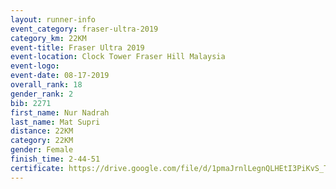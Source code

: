```yaml
---
layout: runner-info 
event_category: fraser-ultra-2019 
category_km: 22KM 
event-title: Fraser Ultra 2019 
event-location: Clock Tower Fraser Hill Malaysia 
event-logo: 
event-date: 08-17-2019 
overall_rank: 18
gender_rank: 2
bib: 2271
first_name: Nur Nadrah
last_name: Mat Supri
distance: 22KM
category: 22KM
gender: Female
finish_time: 2-44-51
certificate: https://drive.google.com/file/d/1pmaJrnlLegnQLHEtI3PiKvS_TRF2-Q7y/view?usp=sharing
---
```

